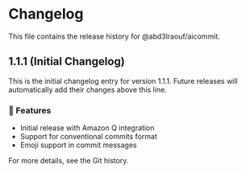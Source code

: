 # Changelog

This file contains the release history for @abd3lraouf/aicommit.

## 1.1.1 (Initial Changelog)

This is the initial changelog entry for version 1.1.1. Future releases will automatically add their changes above this line.

### 🚀 Features
- Initial release with Amazon Q integration
- Support for conventional commits format
- Emoji support in commit messages

For more details, see the Git history.
